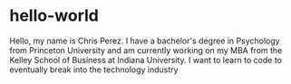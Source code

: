 # hello-world
Hello, my name is Chris Perez. I have a bachelor's degree in Psychology from Princeton University and am currently working on my MBA from the Kelley School of Business at Indiana University. I want to learn to code to eventually break into the technology industry
